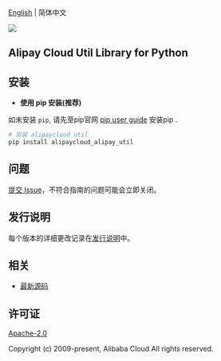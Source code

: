 [English](README.md) | 简体中文

![](https://aliyunsdk-pages.alicdn.com/icons/AlibabaCloud.svg)

## Alipay Cloud Util Library for Python


## 安装

- **使用 pip 安装(推荐)**

如未安装 `pip`, 请先至pip官网 [pip user guide](https://pip.pypa.io/en/stable/installing/?spm=5176.doc53090.2.7.zHDiNV "pip User Guide") 安装pip .

```bash
# 安装 alipaycloud util
pip install alipaycloud_alipay_util
```

## 问题
[提交 Issue](https://github.com/aliyun/alipaycloud/issues/new)，不符合指南的问题可能会立即关闭。

## 发行说明
每个版本的详细更改记录在[发行说明](./ChangeLog.md)中。

## 相关
* [最新源码](https://github.com/aliyun/alipaycloud)

## 许可证
[Apache-2.0](http://www.apache.org/licenses/LICENSE-2.0)

Copyright (c) 2009-present, Alibaba Cloud All rights reserved.

